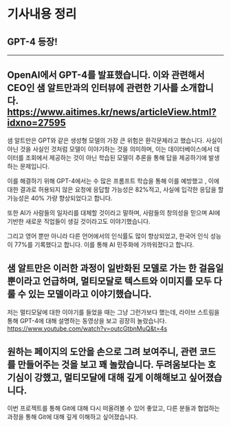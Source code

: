 # 기사내용 정리
## GPT-4 등장!
---
 OpenAI에서 GPT-4를 발표했습니다. 이와 관련해서 CEO인 샘 알트만과의 인터뷰에 관련한 기사를 소개합니다. https://www.aitimes.kr/news/articleView.html?idxno=27595
---
샘 알트만은 GPT와 같은 생성형 모델의 가장 큰 위험은 환각문제라고 했습니다.
사실이 아닌 것을 사실인 것처럼 모델이 이야기하는 것을 의미하며, 이는 데이터베이스에서 데이터를 조회에서 제공하는 것이 아닌 학습된 모델이 추론을 통해 답을 제공하기에 발생하는 문제입니다.

이를 해결하기 위해 GPT-4에서는 수 많은 프롬프트 학습을 통해 이를 예방했고 , 이에 대한 결과로 허용되지 않은 요청에 응답할 가능성은 82%적고, 사실에 입각한 응답을 할 가능성은 40% 가량 향상되었다고 합니다.

또한 AI가 사람들의 일자리를 대체할 것이라고 말하며, 사람들의 창의성을 믿으며 AI에 기반한 새로운 직업들이 생길 것이라고도 이야기했습니다.

그리고 영어 뿐만 아니라 다른 언어에서의 인식률도 많이 향상되었고, 한국어 인식 성능이 77%를 기록했다고 합니다. 이를 통해 AI 민주화에 가까워졌다고 합니다.

샘 알트만은 이러한 과정이 일반화된 모델로 가는 한 걸음일 뿐이라고 언급하며, 멀티모달로 텍스트와 이미지를 모두 다룰 수 있는 모델이라고 이야기했습니다.
---
저는 멀티모달에 대한 이야기를 들었을 때는 그냥 그런가보다 했는데, 라이브 스트림을 통해 GPT-4에 대해 설명하는 동영상을 보고 굉장히 놀랐습니다. https://www.youtube.com/watch?v=outcGtbnMuQ&t=4s

원하는 페이지의 도안을 손으로 그려 보여주니, 관련 코드를 만들어주는 것을 보고 꽤 놀랐습니다. 두려움보다는 호기심이 강했고, 멀티모달에 대해 깊게 이해해보고 싶어졌습니다.
---
이번 프로젝트를 통해 Git에 대해 다시 떠올려볼 수 있어 좋았고, 다른 분들과 협업하는 과정을 통해 Git에 대해 깊게 이해하고 싶어졌습니다.
